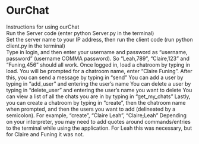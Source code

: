 # OurChat
Instructions for using ourChat <br />
Run the Server code (enter python Server.py in the terminal) <br />
Set the server name to your IP address, then run the client code (run python client.py in the terminal) <br />
Type in login, and then enter your username and password as “username, password” (username COMMA password). So “Leah,789”, “Claire,123” and “Funing,456” should all work. 
Once logged in, load a chatroom by typing in load. You will be prompted for a chatroom name, enter “Claire Funing”.
After this, you can send a message by typing in “send”
You can add a user by typing in “add_user” and entering the user’s name 
You can delete a user by typing in “delete_user” and entering the user’s name you want to delete
You can view a list of all the chats you are in by typing in “get_my_chats”
Lastly, you can create a chatroom by typing in “create”, then the chatroom name when prompted, and then the users you want to add (delineated by a semicolon). 
For example, “create”, “Claire Leah”, “Claire;Leah” 
Depending on your interpreter, you may need to add quotes around commands/entries to the terminal while using the application. For Leah this was necessary, but for Claire and Funing it was not. 

